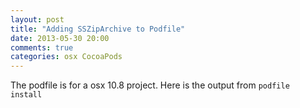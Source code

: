```yaml
---
layout: post
title: "Adding SSZipArchive to Podfile"
date: 2013-05-30 20:00
comments: true
categories: osx CocoaPods
---
```


The podfile is for a osx 10.8 project. Here is the output from ``podfile install``

